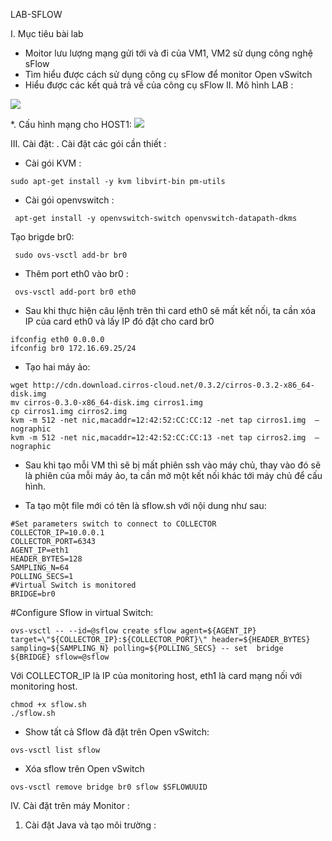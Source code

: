 LAB-SFLOW 



I. Mục tiêu bài lab

  - Moitor lưu lượng mạng gửi tới và đi của VM1, VM2 sử dụng công nghệ sFlow
  - Tìm hiểu được cách sử dụng công cụ sFlow để monitor Open vSwitch
  - Hiểu được các kết quả trả về của công cụ sFlow
II. Mô hình LAB :
  
   <img src="http://i.imgur.com/s889R4C.png">
 
 *. Cấu hình mạng cho HOST1:
 <img src="http://i.imgur.com/aC8MzYs.png">

III. Cài đặt: .
Cài đặt các gói cần thiết :

- Cài gói KVM :
```
sudo apt-get install -y kvm libvirt-bin pm-utils
```
- Cài gói openvswitch :

``` 
 apt-get install -y openvswitch-switch openvswitch-datapath-dkms
```
Tạo brigde br0:

```
 sudo ovs-vsctl add-br br0
```
- Thêm port eth0 vào br0 :
```
 ovs-vsctl add-port br0 eth0
```
- Sau khi thực hiện câu lệnh trên thì card eth0 sẽ mất kết nối, ta cần xóa IP của card eth0 và lấy IP đó đặt cho card br0
```
ifconfig eth0 0.0.0.0
ifconfig br0 172.16.69.25/24
```

- Tạo hai máy ảo:
```
wget http://cdn.download.cirros-cloud.net/0.3.2/cirros-0.3.2-x86_64-disk.img
mv cirros-0.3.0-x86_64-disk.img cirros1.img
cp cirros1.img cirros2.img
kvm -m 512 -net nic,macaddr=12:42:52:CC:CC:12 -net tap cirros1.img  –nographic
kvm -m 512 -net nic,macaddr=12:42:52:CC:CC:13 -net tap cirros2.img  –nographic
```
- Sau khi tạo mỗi VM thì sẽ bị mất phiên ssh vào máy chủ, thay vào đó sẽ là phiên của mỗi máy ảo, ta cần mở một kết nối khác tới máy chủ để cấu hình.

- Ta tạo một file mới có tên là sflow.sh với nội dung như sau:

```
#Set parameters switch to connect to COLLECTOR
COLLECTOR_IP=10.0.0.1
COLLECTOR_PORT=6343
AGENT_IP=eth1
HEADER_BYTES=128
SAMPLING_N=64
POLLING_SECS=1
#Virtual Switch is monitored
BRIDGE=br0
```
#Configure Sflow in virtual Switch:
```
ovs-vsctl -- --id=@sflow create sflow agent=${AGENT_IP} target=\"${COLLECTOR_IP}:${COLLECTOR_PORT}\" header=${HEADER_BYTES} sampling=${SAMPLING_N} polling=${POLLING_SECS} -- set  bridge ${BRIDGE} sflow=@sflow
```
Với COLLECTOR_IP là IP của monitoring host, eth1 là card mạng nối với monitoring host.

```
chmod +x sflow.sh
./sflow.sh
```
- Show tất cả Sflow đã đặt trên Open vSwitch:
```
ovs-vsctl list sflow
```
- Xóa sflow trên Open vSwitch
```
ovs-vsctl remove bridge br0 sflow $SFLOWUUID
```

IV. Cài đặt trên máy Monitor :

1. Cài đặt Java và tạo môi trường :
```

```




